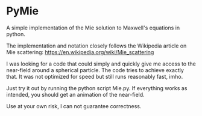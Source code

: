 # PyMie

A simple implementation of the Mie solution to Maxwell's equations in python.

The implementation and notation closely follows the Wikipedia article on Mie scattering: https://en.wikipedia.org/wiki/Mie_scattering

I was looking for a code that could simply and quickly give me access to the near-field around a spherical particle.
The code tries to achieve exactly that. It was not optimized for speed but still runs reasonably fast, imho.

Just try it out by running the python script Mie.py. If everything works as intended, you should get an animation of the near-field.


Use at your own risk, I can not guarantee correctness.
